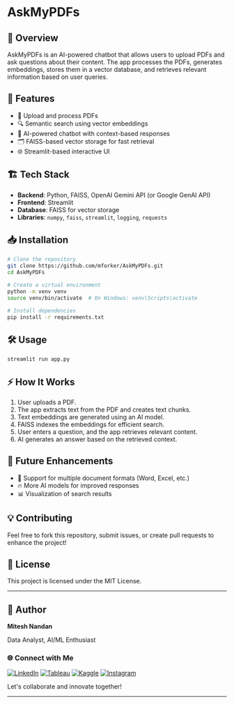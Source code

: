 # AskMyPDFs

## 📌 Overview
AskMyPDFs is an AI-powered chatbot that allows users to upload PDFs and ask questions about their content. The app processes the PDFs, generates embeddings, stores them in a vector database, and retrieves relevant information based on user queries.

## 🚀 Features
- 📂 Upload and process PDFs
- 🔍 Semantic search using vector embeddings
- 🤖 AI-powered chatbot with context-based responses
- 🗂️ FAISS-based vector storage for fast retrieval
- 🌐 Streamlit-based interactive UI

## 🏗️ Tech Stack
- **Backend**: Python, FAISS, OpenAI Gemini API (or Google GenAI API)
- **Frontend**: Streamlit
- **Database**: FAISS for vector storage
- **Libraries**: `numpy`, `faiss`, `streamlit`, `logging`, `requests`

## 📥 Installation
```sh
# Clone the repository
git clone https://github.com/mforker/AskMyPDFs.git
cd AskMyPDFs

# Create a virtual environment
python -m venv venv
source venv/bin/activate  # On Windows: venv\Scripts\activate

# Install dependencies
pip install -r requirements.txt
```

## 🛠️ Usage
```sh
streamlit run app.py
```

## ⚡ How It Works
1. User uploads a PDF.
2. The app extracts text from the PDF and creates text chunks.
3. Text embeddings are generated using an AI model.
4. FAISS indexes the embeddings for efficient search.
5. User enters a question, and the app retrieves relevant content.
6. AI generates an answer based on the retrieved context.

## 🎯 Future Enhancements
- 📝 Support for multiple document formats (Word, Excel, etc.)
- 🔥 More AI models for improved responses
- 📊 Visualization of search results

## 💡 Contributing
Feel free to fork this repository, submit issues, or create pull requests to enhance the project!

## 📄 License
This project is licensed under the MIT License.

---

## 👤 Author
**Mitesh Nandan**

Data Analyst, AI/ML Enthusiast

### 🌐 Connect with Me

[![LinkedIn](https://img.shields.io/badge/LinkedIn-0077B5?style=for-the-badge&logo=linkedin&logoColor=white)](https://www.linkedin.com/in/mitesh-nandan) [![Tableau](https://img.shields.io/badge/Tableau-E97627?style=for-the-badge&logo=tableau&logoColor=white)](https://public.tableau.com/app/profile/mitesh.nandan) 
[![Kaggle](https://img.shields.io/badge/Kaggle-white?style=for-the-badge&logo=kaggle&logoColor=blue&color=f9f9f9)](https://www.kaggle.com/miteshnandan) [![Instagram](https://img.shields.io/badge/Instagram-E1306C?style=for-the-badge&logo=instagram&logoColor=white)](https://www.instagram.com/its.all.nostalgic/)

Let's collaborate and innovate together!

---

